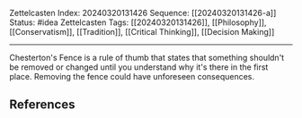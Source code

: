 Zettelcasten Index: 20240320131426
Sequence: [[20240320131426-a]]
Status: #idea
Zettelcasten Tags: [[20240320131426]], [[Philosophy]], [[Conservatism]], [[Tradition]], [[Critical Thinking]], [[Decision Making]]

---

Chesterton's Fence is a rule of thumb that states that something shouldn't be removed or changed until you understand why it's there in the first place. Removing the fence could have unforeseen consequences.
## References
